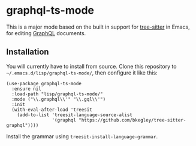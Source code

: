# graphql-ts-mode

This is a major mode based on the built in support for [tree-sitter][ts] in
Emacs, for editing [GraphQL][gql] documents.

[ts]: https://tree-sitter.github.io/tree-sitter/
[gql]: https://graphql.org/

## Installation

You will currently have to install from source. Clone this repository to
`~/.emacs.d/lisp/graphql-ts-mode/`, then configure it like this:

```elisp
(use-package graphql-ts-mode
  :ensure nil
  :load-path "lisp/graphql-ts-mode/"
  :mode ("\\.graphql\\'" "\\.gql\\'")
  :init
  (with-eval-after-load 'treesit
    (add-to-list 'treesit-language-source-alist
                 '(graphql "https://github.com/bkegley/tree-sitter-graphql"))))
```

Install the grammar using `treesit-install-language-grammar`.
